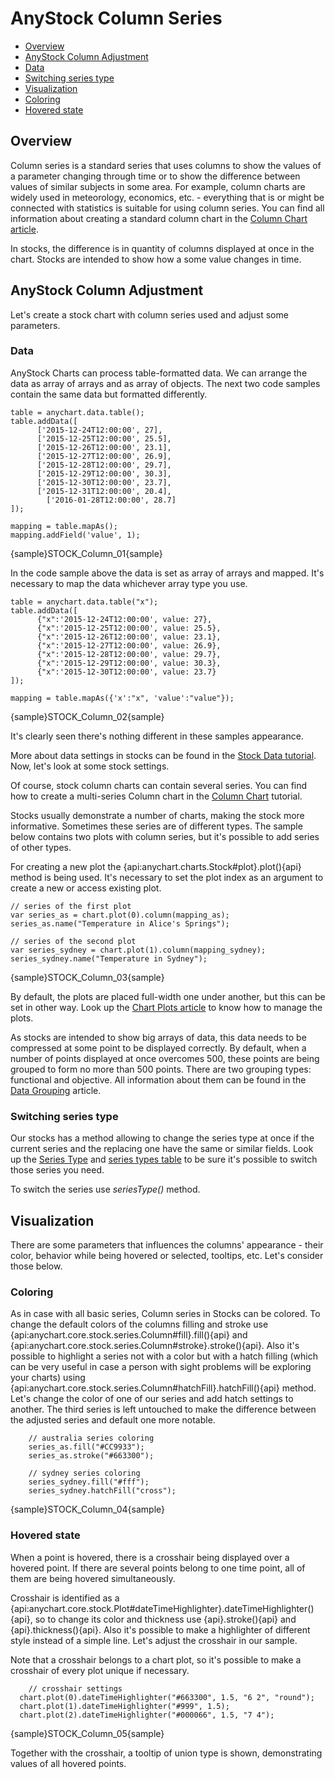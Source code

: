 # AnyStock Column Series

* [Overview](#overview)
* [AnyStock Column Adjustment](#anystock_column_series_adjustment)
 * [Data](#data)
 * [Switching series type](#switching_series_type)
* [Visualization](#visualization)
 * [Coloring](#coloring)
 * [Hovered state](#hovered_state)

## Overview

Column series is a standard series that uses columns to show the values of a parameter changing through time or to show the difference between values of similar subjects in some area. For example, column charts are widely used in meteorology, economics, etc. - everything that is or might be connected with statistics is suitable for using column series. You can find all information about creating a standard column chart in the [Column Chart article](../../Basic_Chart_Types/Column_Chart).

In stocks, the difference is in quantity of columns displayed at once in the chart. Stocks are intended to show how a some value changes in time. 

## AnyStock Column Adjustment

Let's create a stock chart with column series used and adjust some parameters. 

### Data

AnyStock Charts can process table-formatted data. We can arrange the data as array of arrays and as array of objects. The next two code samples contain the same data but formatted differently.

```
table = anychart.data.table();
table.addData([
      ['2015-12-24T12:00:00', 27],
      ['2015-12-25T12:00:00', 25.5],
      ['2015-12-26T12:00:00', 23.1],
      ['2015-12-27T12:00:00', 26.9],
      ['2015-12-28T12:00:00', 29.7],
      ['2015-12-29T12:00:00', 30.3],
      ['2015-12-30T12:00:00', 23.7],
      ['2015-12-31T12:00:00', 20.4],
     	['2016-01-28T12:00:00', 28.7]
]);

mapping = table.mapAs();
mapping.addField('value', 1);
```

{sample}STOCK\_Column\_01{sample}

In the code sample above the data is set as array of arrays and mapped. It's necessary to map the data whichever array type you use.

```
table = anychart.data.table("x");
table.addData([
      {"x":'2015-12-24T12:00:00', value: 27},
      {"x":'2015-12-25T12:00:00', value: 25.5},
      {"x":'2015-12-26T12:00:00', value: 23.1},
      {"x":'2015-12-27T12:00:00', value: 26.9},
      {"x":'2015-12-28T12:00:00', value: 29.7},
      {"x":'2015-12-29T12:00:00', value: 30.3},
      {"x":'2015-12-30T12:00:00', value: 23.7}
]);

mapping = table.mapAs({'x':"x", 'value':"value"});
```

{sample}STOCK\_Column\_02{sample}

It's clearly seen there's nothing different in these samples appearance.

More about data settings in stocks can be found in the [Stock Data tutorial](../Data). Now, let's look at some stock settings.

Of course, stock column charts can contain several series. You can find how to create a multi-series Column chart in the [Column Chart](../../Basic_Chart_Types/Column_Chart#multi_series) tutorial.

Stocks usually demonstrate a number of charts, making the stock more informative. Sometimes these series are of different types. The sample below contains two plots with column series, but it's possible to add series of other types.

For creating a new plot the {api:anychart.charts.Stock#plot}.plot(){api} method is being used. It's necessary to set the plot index as an argument to create a new or access existing plot.

```
// series of the first plot
var series_as = chart.plot(0).column(mapping_as);
series_as.name("Temperature in Alice's Springs");

// series of the second plot
var series_sydney = chart.plot(1).column(mapping_sydney);
series_sydney.name("Temperature in Sydney");
```

{sample}STOCK\_Column\_03{sample}

By default, the plots are placed full-width one under another, but this can be set in other way. Look up the [Chart Plots article](../Chart_Plots) to know how to manage the plots.

As stocks are intended to show big arrays of data, this data needs to be compressed at some point to be displayed correctly. By default, when a number of points displayed at once overcomes 500, these points are being grouped to form no more than 500 points. There are two grouping types: functional and objective. All information about them can be found in the [Data Grouping](../Data_Grouping) article.

### Switching series type

Our stocks has a method allowing to change the series type at once if the current series and the replacing one have the same or similar fields. Look up the [Series Type](Series_Type) and [series types table](Supported_Series#list_of_supported_series) to be sure it's possible to switch those series you need.

To switch the series use *seriesType()* method.

## Visualization

There are some parameters that influences the columns' appearance - their color, behavior while being hovered or selected, tooltips, etc. Let's consider those below.

### Coloring

As in case with all basic series, Column series in Stocks can be colored. To change the default colors of the columns filling and stroke use {api:anychart.core.stock.series.Column#fill}.fill(){api} and {api:anychart.core.stock.series.Column#stroke}.stroke(){api}. Also it's possible to highlight a series not with a color but with a hatch filling (which can be very useful in case a person with sight problems will be exploring your charts) using {api:anychart.core.stock.series.Column#hatchFill}.hatchFill(){api} method. Let's change the color of one of our series and add hatch settings to another. The third series is left untouched to make the difference between the adjusted series and default one more notable.

```
	// australia series coloring
    series_as.fill("#CC9933");
    series_as.stroke("#663300");

    // sydney series coloring
    series_sydney.fill("#fff");
    series_sydney.hatchFill("cross");
```

{sample}STOCK\_Column\_04{sample}

### Hovered state

When a point is hovered, there is a crosshair being displayed over a hovered point. If there are several points belong to one time point, all of them are being hovered simultaneously. 

Crosshair is identified as a {api:anychart.core.stock.Plot#dateTimeHighlighter}.dateTimeHighlighter(){api}, so to change its color and thickness use {api}.stroke(){api} and {api}.thickness(){api}. Also it's possible to make a highlighter of different style instead of a simple line. Let's adjust the crosshair in our sample.

Note that a crosshair belongs to a chart plot, so it's possible to make a crosshair of every plot unique if necessary.

```
	// crosshair settings
  chart.plot(0).dateTimeHighlighter("#663300", 1.5, "6 2", "round");
  chart.plot(1).dateTimeHighlighter("#999", 1.5);
  chart.plot(2).dateTimeHighlighter("#000066", 1.5, "7 4");
```

{sample}STOCK\_Column\_05{sample}

Together with the crosshair, a tooltip of union type is shown, demonstrating values of all hovered points. 
